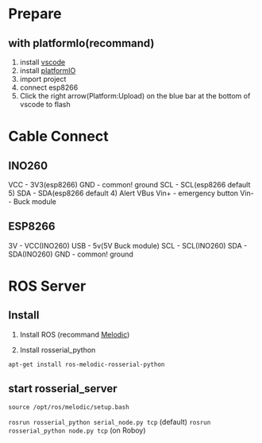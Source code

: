 # Prepare
## with platformIo(recommand)
1. install [vscode](https://code.visualstudio.com/) 
2. install [platformIO](https://platformio.org/install/ide?install=vscode)
3. import project
1. connect esp8266
4. Click the right arrow(Platform:Upload) on the blue bar at the bottom of vscode to flash

# Cable Connect
## INO260
VCC - 3V3(esp8266)
GND - common! ground
SCL - SCL(esp8266 default 5)
SDA - SDA(esp8266 default 4)
Alert
VBus
Vin+ - emergency button
Vin- - Buck module

## ESP8266
3V - VCC(INO260)
USB - 5v(5V Buck module)
SCL - SCL(INO260)
SDA - SDA(INO260)
GND - common! ground

# ROS Server
##  Install
1. Install ROS (recommand [Melodic](http://wiki.ros.org/melodic/Installation))

2. Install rosserial_python 

```apt-get install ros-melodic-rosserial-python```


## start rosserial_server
```source /opt/ros/melodic/setup.bash```

```rosrun rosserial_python serial_node.py tcp``` (default)
```rosrun rosserial_python node.py tcp```   (on Roboy)
